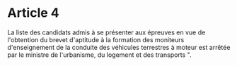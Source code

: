 # Article 4

La liste des candidats admis à se présenter aux épreuves en vue de l'obtention du brevet d'aptitude à la formation des moniteurs d'enseignement de la conduite des véhicules terrestres à moteur est arrêtée par le ministre de l'urbanisme, du logement et des transports ".
